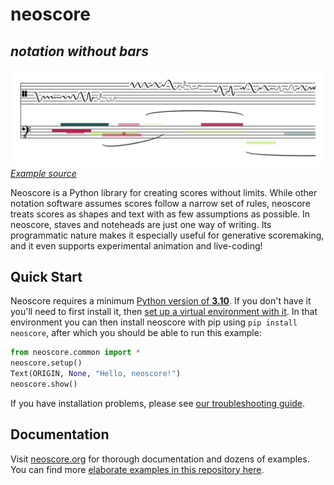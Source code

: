 # neoscore

## *notation without bars*

![A score with colored blocks and squiggly lines](https://raw.githubusercontent.com/DigiScore/neoscore/main/doc/static/img/promo_image.png)
*[Example source](https://github.com/DigiScore/neoscore/blob/main/examples/promo_image.py)*

Neoscore is a Python library for creating scores without limits. While other notation software assumes scores follow a narrow set of rules, neoscore treats scores as shapes and text with as few assumptions as possible. In neoscore, staves and noteheads are just one way of writing. Its programmatic nature makes it especially useful for generative scoremaking, and it even supports experimental animation and live-coding!

## Quick Start

Neoscore requires a minimum [Python version of **3.10**](https://www.python.org/downloads/). If you don't have it you'll need to first install it, then [set up a virtual environment with it](https://realpython.com/python-virtual-environments-a-primer/). In that environment you can then install neoscore with pip  using `pip install neoscore`, after which you should be able to run this example:

```python
from neoscore.common import *
neoscore.setup()
Text(ORIGIN, None, "Hello, neoscore!")
neoscore.show()
```

If you have installation problems, please see [our troubleshooting guide](https://neoscore.org/community/support.html).

## Documentation

Visit [neoscore.org](https://neoscore.org) for thorough documentation and dozens of examples. You can find more [elaborate examples in this repository here](https://github.com/DigiScore/neoscore/blob/main/examples).


